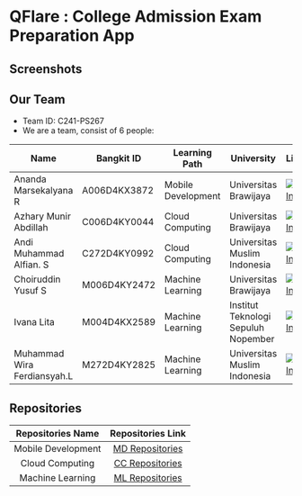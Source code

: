 # QFlare : College Admission Exam Preparation App
## Screenshots
## Our Team
* Team ID: C241-PS267
* We are a team, consist of 6 people:

| Name                        |  Bangkit ID   |   Learning Path    |     University                      | LinkedIn |
| ----------------------------| ------------- | ------------------ | -------------------------------     | -------- |
| Ananda Marsekalyana R       |  A006D4KX3872 | Mobile Development | Universitas Brawijaya               | [![LinkedIn](https://img.shields.io/badge/linkedin-%230077B5.svg?style=for-the-badge&logo=linkedin&logoColor=white)](https://www.linkedin.com/in/ananda-marsekalyana-a4746a232/) |
| Azhary Munir Abdillah       |  C006D4KY0044 | Cloud Computing    | Universitas Brawijaya               | [![LinkedIn](https://img.shields.io/badge/linkedin-%230077B5.svg?style=for-the-badge&logo=linkedin&logoColor=white)](https://www.linkedin.com/in/azhary-munir-abdillah/) |
| Andi Muhammad Alfian. S     |  C272D4KY0992 | Cloud Computing    | Universitas Muslim Indonesia        | [![LinkedIn](https://img.shields.io/badge/linkedin-%230077B5.svg?style=for-the-badge&logo=linkedin&logoColor=white)](https://www.linkedin.com/in/andiaalfiann/) |
| Choiruddin Yusuf S          |  M006D4KY2472 | Machine Learning   | Universitas Brawijaya               | [![LinkedIn](https://img.shields.io/badge/linkedin-%230077B5.svg?style=for-the-badge&logo=linkedin&logoColor=white)](https://www.linkedin.com/in/choiruddin-yusuf-setyawardhana/) |
| Ivana Lita                  |  M004D4KX2589 | Machine Learning   | Institut Teknologi Sepuluh Nopember | [![LinkedIn](https://img.shields.io/badge/linkedin-%230077B5.svg?style=for-the-badge&logo=linkedin&logoColor=white)](https://www.linkedin.com/in/ivanalita/) |
| Muhammad Wira Ferdiansyah.L |  M272D4KY2825 | Machine Learning   | Universitas Muslim Indonesia        | [![LinkedIn](https://img.shields.io/badge/linkedin-%230077B5.svg?style=for-the-badge&logo=linkedin&logoColor=white)](https://www.linkedin.com/in/wiraafrdiansyh/) |

## Repositories

|    Repositories Name     |                                Repositories Link                                         |
| :----------------------: | :--------------------------------------------------------------------------------------: |
|  Mobile Development      | [MD Repositories](https://github.com/Capstone-Buddies/qflare-front-end.git)              |
|  Cloud Computing         | [CC Repositories](https://github.com/Capstone-Buddies/qflare-back-end.git)               |
|  Machine Learning        | [ML Repositories](https://github.com/Capstone-Buddies/Machine-Learning.git)              |
